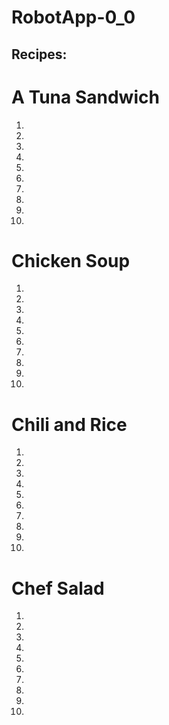 # RobotApp-0_0

## Recipes:
# A Tuna Sandwich
1.
2.
3.
4.
5.
6.
7.
8.
9.
10.


# Chicken Soup
1.
2.
3.
4.
5.
6.
7.
8.
9.
10.


# Chili and Rice
1.
2.
3.
4.
5.
6.
7.
8.
9.
10.

# Chef Salad
1.
2.
3.
4.
5.
6.
7.
8.
9.
10.
